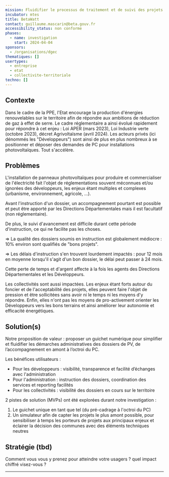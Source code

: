 ```yaml
---
mission: Fluidifier le processus de traitement et de suivi des projets photovoltaïques
incubator: mtes
title: BetaWatt
contact: guillaume.mascarin@beta.gouv.fr
accessibility_status: non conforme
phases:
  - name: investigation
    start: 2024-04-04
sponsors:
  - /organisations/dgec
thematiques: []
usertypes:
  - entreprise
  - etat
  - collectivite-territoriale
techno: []
---
```

## Contexte

Dans le cadre de la PPE, l'Etat encourage la production d'énergies renouvelables sur le territoire afin de répondre aux ambitions de réduction de gaz à effet de serre. Le cadre réglementaire a ainsi évolué rapidement pour répondre à cet enjeu : Loi APER (mars 2023), Loi Industrie verte (octobre 2023), décret Agrivoltaïsme (avril 2024). Les acteurs privés (ici dénommés les "Développeurs") sont ainsi de plus en plus nombreux à se positionner et déposer des demandes de PC pour installations photovoltaïques. Tout s'accélère. 

## Problèmes

L'installation de panneaux photovoltaïques pour produire et commercialiser de l'électricité fait l'objet de réglementations souvent méconnues et/ou ignorées des développeurs, les enjeux étant multiples et complexes (urbanisme, environnement, agricole, ...). 

Avant l'instruction d'un dossier, un accompagnement pourtant est possible et peut être apporté par les Directions Départementales mais il est facultatif (non réglementaire).

De plus, le suivi d'avancement est difficile durant cette période d'instruction, ce qui ne facilite pas les choses.

=> La qualité des dossiers soumis en instruction est globalement médiocre : 10% environ sont qualifiés de "bons projets".

=> Les délais d'instruction s'en trouvent lourdement impactés : pour 12 mois en moyenne lorsqu'il s'agit d'un bon dossier, le délai peut passer à 24 mois. 

Cette perte de temps et d'argent affecte à la fois les agents des Directions Départementales et les Développeurs.

Les collectivités sont aussi impactées. Les enjeux étant forts autour du foncier et de l'acceptabilité des projets, elles peuvent faire l'objet de pression et être sollicitées sans avoir ni le temps ni les moyens d'y répondre. Enfin, elles n'ont pas les moyens de pro-activement orienter les Développeurs vers les bons terrains et ainsi améliorer leur autonomie et efficacité énergétiques.  

## Solution(s)

Notre proposition de valeur : proposer un guichet numérique pour simplifier et fluidifier les démarches administratives des dossiers de PV, de l’accompagnement en amont à l’octroi du PC.

Les bénéfices utilisateurs : 
- Pour les développeurs : visibilité, transparence et facilité d’échanges avec l'administration 
- Pour l'administration : instruction des dossiers, coordination des services et reporting facilités
- Pour les collectivités : visibilité des dossiers en cours sur le territoire

2 pistes de solution (MVPs) ont été explorées durant notre investigation :
1. Le guichet unique en tant que tel (du pré-cadrage à l'octroi du PC) 
2. Un simulateur afin de capter les projets le plus amont possible, pour sensibiliser à temps les porteurs de projets aux principaux enjeux et éclairer la décision des communes avec des éléments techniques neutres 

## Stratégie (tbd)

Comment vous vous y prenez pour atteindre votre usagers ? quel impact chiffré visez-vous ?

---

